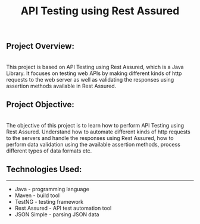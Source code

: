 <h1 align="center">API Testing using Rest Assured</h1>
<br>
<h2>Project Overview:</h2>
<br>
This project is based on API Testing using Rest Assured, which is a Java Library.       
It focuses on testing web APIs by making different kinds of http requests to the web server  
as well as validating the responses using assertion methods available in Rest Assured.
<br>
<h2>Project Objective:</h2>
<br>
The objective of this project is to learn how to perform API Testing using Rest Assured.
Understand how to automate different kinds of http requests to the servers and handle the responses
using Rest Assured, how to perform data validation using the available assertion methods, process
different types of data formats etc.
<br>
<h2>Technologies Used:</h2>
<hr>
<ul>
<li>Java - programming language</li>
<li>Maven - build tool</li>
<li>TestNG - testing framework </li>
<li>Rest Assured - API test automation tool</li>
<li>JSON Simple - parsing JSON data</li>
</ul>

